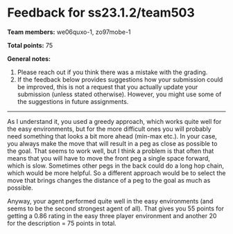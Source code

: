 # Feedback for ss23.1.2/team503

**Team members:** we06quxo-1, zo97mobe-1

**Total points:** 75

**General notes:**
1. Please reach out if you think there was a mistake with the grading.
2. If the feedback below provides suggestions how your submission could be improved, this is not a request that you actually update your submission (unless stated otherwise). However, you might use some of the suggestions in future assignments.

-----------------

As I understand it, you used a greedy approach, which works quite well for the easy environments, but for the more difficult ones you will probably need something that looks a bit more ahead (min-max etc.).
In your case, you always make the move that will result in a peg as close as possible to the goal.
That seems to work well, but I think a problem is that often that means that you will have to move the front peg a single space forward, which is slow. Sometimes other pegs in the back could do a long hop chain, which would be more helpful.
So a different approach would be to select the move that brings changes the distance of a peg to the goal as much as possible.

Anyway, your agent performed quite well in the easy environments (and seems to be the second strongest agent of all).
That gives you 55 points for getting a 0.86 rating in the easy three player environment and another 20 for the description = 75 points in total.


